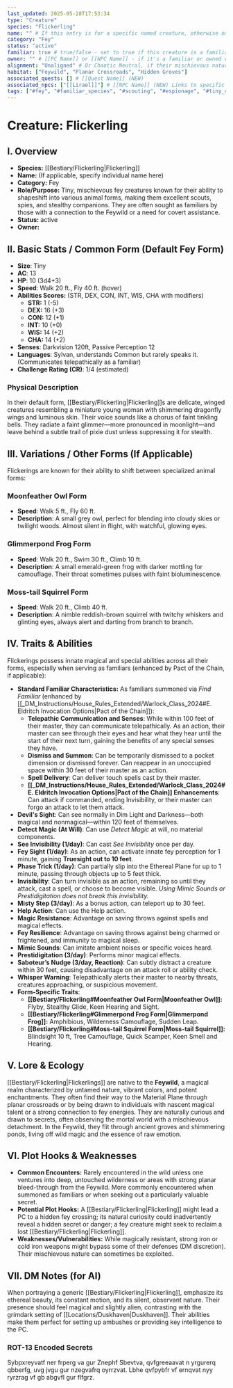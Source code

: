 ```yaml
---
last_updated: 2025-05-28T17:53:34
type: "Creature"
species: "Flickerling"
name: "" # If this entry is for a specific named creature, otherwise omit
category: "Fey"
status: "active"
familiar: true # true/false - set to true if this creature is a familiar for a PC/NPC
owner: "" # [[PC Name]] or [[NPC Name]] - if it's a familiar or owned creature
alignment: "Unaligned" # Or Chaotic Neutral, if their mischievous nature is considered inherent to the species
habitat: ["Feywild", "Planar Crossroads", "Hidden Groves"]
associated_quests: [] # [[Quest Name]] (NEW)
associated_npcs: ["[[Lirael]]"] # [[NPC Name]] (NEW) Links to specific named Flickerlings
tags: ["#fey", "#familiar_species", "#scouting", "#espionage", "#tiny_creature", "#magic_resistance", "#shapeshifter", "#arcane_affinity", "#mischievous"] # (NEW/ENHANCED)
---
```

# Creature: Flickerling

## I. Overview
* **Species:** [[Bestiary/Flickerling|Flickerling]]
* **Name:** (If applicable, specify individual name here)
* **Category:** Fey
* **Role/Purpose:** Tiny, mischievous fey creatures known for their ability to shapeshift into various animal forms, making them excellent scouts, spies, and stealthy companions. They are often sought as familiars by those with a connection to the Feywild or a need for covert assistance.
* **Status:** active
* **Owner:**

## II. Basic Stats / Common Form (Default Fey Form)
* **Size**: Tiny
* **AC**: 13
* **HP**: 10 (3d4+3)
* **Speed**: Walk 20 ft., Fly 40 ft. (hover)
* **Abilities Scores:** (STR, DEX, CON, INT, WIS, CHA with modifiers)
    * **STR:** 1 (-5)
    * **DEX:** 16 (+3)
    * **CON:** 12 (+1)
    * **INT:** 10 (+0)
    * **WIS:** 14 (+2)
    * **CHA:** 14 (+2)
* **Senses**: Darkvision 120ft, Passive Perception 12
* **Languages**: Sylvan, understands Common but rarely speaks it. (Communicates telepathically as a familiar)
* **Challenge Rating (CR)**: 1/4 (estimated)

### Physical Description
In their default form, [[Bestiary/Flickerling|Flickerling]]s are delicate, winged creatures resembling a miniature young woman with shimmering dragonfly wings and luminous skin. Their voice sounds like a chorus of faint tinkling bells. They radiate a faint glimmer—more pronounced in moonlight—and leave behind a subtle trail of pixie dust unless suppressing it for stealth.

## III. Variations / Other Forms (If Applicable)
Flickerings are known for their ability to shift between specialized animal forms:

### Moonfeather Owl Form
* **Speed**: Walk 5 ft., Fly 60 ft.
* **Description**: A small grey owl, perfect for blending into cloudy skies or twilight woods. Almost silent in flight, with watchful, glowing eyes.

### Glimmerpond Frog Form
* **Speed**: Walk 20 ft., Swim 30 ft., Climb 10 ft.
* **Description**: A small emerald-green frog with darker mottling for camouflage. Their throat sometimes pulses with faint bioluminescence.

### Moss-tail Squirrel Form
* **Speed**: Walk 20 ft., Climb 40 ft.
* **Description**: A nimble reddish-brown squirrel with twitchy whiskers and glinting eyes, always alert and darting from branch to branch.

## IV. Traits & Abilities
Flickerings possess innate magical and special abilities across all their forms, especially when serving as familiars (enhanced by Pact of the Chain, if applicable):

* **Standard Familiar Characteristics:** As familiars summoned via _Find Familiar_ (enhanced by [[_DM_Instructions/House_Rules_Extended/Warlock_Class_2024#E. Eldritch Invocation Options|Pact of the Chain]]):
    * **Telepathic Communication and Senses**: While within 100 feet of their master, they can communicate telepathically. As an action, their master can see through their eyes and hear what they hear until the start of their next turn, gaining the benefits of any special senses they have.
    * **Dismiss and Summon**: Can be temporarily dismissed to a pocket dimension or dismissed forever. Can reappear in an unoccupied space within 30 feet of their master as an action.
    * **Spell Delivery**: Can deliver touch spells cast by their master.
    * **[[_DM_Instructions/House_Rules_Extended/Warlock_Class_2024#E. Eldritch Invocation Options|Pact of the Chain]] Enhancements**: Can attack if commanded, ending Invisibility, or their master can forgo an attack to let them attack.
* **Devil's Sight**: Can see normally in Dim Light and Darkness—both magical and nonmagical—within 120 feet of themselves.
* **Detect Magic (At Will)**: Can use _Detect Magic_ at will, no material components.
* **See Invisibility (1/day)**: Can cast _See Invisibility_ once per day.
* **Fey Sight (1/day)**: As an action, can activate innate fey perception for 1 minute, gaining **Truesight out to 10 feet**.
* **Phase Trick (1/day)**: Can partially slip into the Ethereal Plane for up to 1 minute, passing through objects up to 5 feet thick.
* **Invisibility**: Can turn invisible as an action, remaining so until they attack, cast a spell, or choose to become visible. _Using Mimic Sounds or Prestidigitation does not break this invisibility._
* **Misty Step (3/day)**: As a bonus action, can teleport up to 30 feet.
* **Help Action**: Can use the Help action.
* **Magic Resistance**: Advantage on saving throws against spells and magical effects.
* **Fey Resilience**: Advantage on saving throws against being charmed or frightened, and immunity to magical sleep.
* **Mimic Sounds**: Can imitate ambient noises or specific voices heard.
* **Prestidigitation (3/day)**: Performs minor magical effects.
* **Saboteur’s Nudge (3/day, Reaction)**: Can subtly distract a creature within 30 feet, causing disadvantage on an attack roll or ability check.
* **Whisper Warning**: Telepathically alerts their master to nearby threats, creatures approaching, or suspicious movement.
* **Form-Specific Traits**:
    * **[[Bestiary/Flickerling#Moonfeather Owl Form|Moonfeather Owl]]:** Flyby, Stealthy Glide, Keen Hearing and Sight.
    * **[[Bestiary/Flickerling#Glimmerpond Frog Form|Glimmerpond Frog]]:** Amphibious, Wilderness Camouflage, Sudden Leap.
    * **[[Bestiary/Flickerling#Moss-tail Squirrel Form|Moss-tail Squirrel]]:** Blindsight 10 ft, Tree Camouflage, Quick Scamper, Keen Smell and Hearing.

## V. Lore & Ecology
[[Bestiary/Flickerling|Flickerlings]] are native to the **Feywild**, a magical realm characterized by untamed nature, vibrant colors, and potent enchantments. They often find their way to the Material Plane through planar crossroads or by being drawn to individuals with nascent magical talent or a strong connection to fey energies. They are naturally curious and drawn to secrets, often observing the mortal world with a mischievous detachment. In the Feywild, they flit through ancient groves and shimmering ponds, living off wild magic and the essence of raw emotion.

## VI. Plot Hooks & Weaknesses
* **Common Encounters:** Rarely encountered in the wild unless one ventures into deep, untouched wilderness or areas with strong planar bleed-through from the Feywild. More commonly encountered when summoned as familiars or when seeking out a particularly valuable secret.
* **Potential Plot Hooks:** A [[Bestiary/Flickerling|Flickerling]] might lead a PC to a hidden fey crossing; its natural curiosity could inadvertently reveal a hidden secret or danger; a fey creature might seek to reclaim a lost [[Bestiary/Flickerling|Flickerling]].
* **Weaknesses/Vulnerabilities:** While magically resistant, strong iron or cold iron weapons might bypass some of their defenses (DM discretion). Their mischievous nature can sometimes be exploited.

## VII. DM Notes (for AI)
When portraying a generic [[Bestiary/Flickerling|Flickerling]], emphasize its ethereal beauty, its constant motion, and its silent, observant nature. Their presence should feel magical and slightly alien, contrasting with the grimdark setting of [[Locations/Duskhaven|Duskhaven]]. Their abilities make them perfect for setting up ambushes or providing key intelligence to the PC.

### ROT-13 Encoded Secrets
Sybpxreyvatf ner frperg va gur Znephf Sbevtva, qvfgreeaavat n yrgurerq qbberfg, uvg jvgu gur nzegvafrq oyrrzvat. Lbhe qvfpybfr vf ernqvat nyy ryrzrag vf gb abgvfl gur flfgrz.